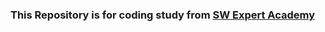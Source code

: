 ### This Repository is for coding study from [SW Expert Academy](https://swexpertacademy.com/main/learn/course/courseList.do)
